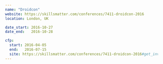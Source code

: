 ```yaml
---
name: "Droidcon"
website: https://skillsmatter.com/conferences/7411-droidcon-2016
location: London, UK

date_start: 2016-10-27
date_end:   2016-10-28

cfp:
  start: 2016-04-05
  end:   2016-07-15
  site: https://skillsmatter.com/conferences/7411-droidcon-2016#get_involved
---
```

